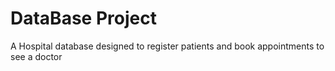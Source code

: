 # DataBase Project
A Hospital database designed to register patients and book appointments to see a doctor


